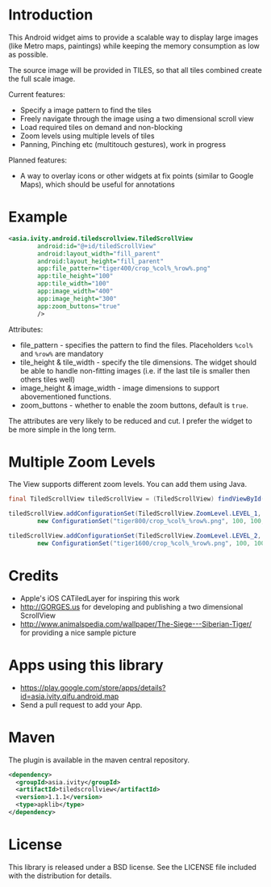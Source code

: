 Introduction
============

This Android widget aims to provide a scalable way to display large images (like Metro maps, paintings) while keeping the memory consumption as low as possible.

The source image will be provided in TILES, so that all tiles combined create the full scale image.

Current features:

* Specify a image pattern to find the tiles
* Freely navigate through the image using a two dimensional scroll view
* Load required tiles on demand and non-blocking
* Zoom levels using multiple levels of tiles
* Panning, Pinching etc (multitouch gestures), work in progress

Planned features:

* A way to overlay icons or other widgets at fix points (similar to Google Maps), which should be useful for annotations

Example
=======
``` xml
<asia.ivity.android.tiledscrollview.TiledScrollView
        android:id="@+id/tiledScrollView"
        android:layout_width="fill_parent"
        android:layout_height="fill_parent"
        app:file_pattern="tiger400/crop_%col%_%row%.png"
        app:tile_height="100"
        app:tile_width="100"
        app:image_width="400"
        app:image_height="300"
        app:zoom_buttons="true"
        />
```
Attributes:

* file_pattern - specifies the pattern to find the files. Placeholders `%col%` and `%row%` are mandatory
* tile_height & tile_width - specify the tile dimensions. The widget should be able to handle non-fitting images (i.e. if the last tile is smaller then others tiles well)
* image_height & image_width - image dimensions to support abovementioned functions.
* zoom_buttons - whether to enable the zoom buttons, default is `true`.

The attributes are very likely to be reduced and cut. I prefer the widget to be more simple in the long term.

Multiple Zoom Levels
====================

The View supports different zoom levels. You can add them using Java.

``` java
final TiledScrollView tiledScrollView = (TiledScrollView) findViewById(R.id.tiledScrollView);

tiledScrollView.addConfigurationSet(TiledScrollView.ZoomLevel.LEVEL_1,
        new ConfigurationSet("tiger800/crop_%col%_%row%.png", 100, 100, 800, 600));

tiledScrollView.addConfigurationSet(TiledScrollView.ZoomLevel.LEVEL_2,
        new ConfigurationSet("tiger1600/crop_%col%_%row%.png", 100, 100, 1600, 1200));
```

Credits
=======

* Apple's iOS CATiledLayer for inspiring this work
* http://GORGES.us for developing and publishing a two dimensional ScrollView
* http://www.animalspedia.com/wallpaper/The-Siege---Siberian-Tiger/ for providing a nice sample picture

Apps using this library
=======================

* https://play.google.com/store/apps/details?id=asia.ivity.qifu.android.map
* Send a pull request to add your App.

Maven
=====

The plugin is available in the maven central repository.

``` xml
<dependency>
  <groupId>asia.ivity</groupId>
  <artifactId>tiledscrollview</artifactId>
  <version>1.1.1</version>
  <type>apklib</type>
</dependency>
```

License
=======

This library is released under a BSD license. See the LICENSE file included with the distribution for details.
